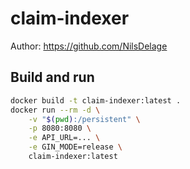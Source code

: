# claim-indexer

Author: https://github.com/NilsDelage

## Build and run

```bash
docker build -t claim-indexer:latest .
docker run --rm -d \
    -v "$(pwd):/persistent" \
    -p 8080:8080 \
    -e API_URL=... \
    -e GIN_MODE=release \
    claim-indexer:latest
``` 
